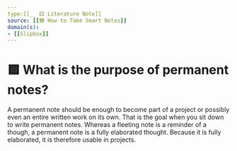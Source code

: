 ```yaml
---
type:[[__ 🟨 Literature Note]]
source: [[🟦 How to Take Smart Notes]]
domain(s):
- [[Slipbox]]
---
```


# 🟨 What is the purpose of permanent notes?

A permanent note should be enough to become part of a project or possibly even an entire written work on its own. That is the goal when you sit down to write permanent notes. Whereas a fleeting note is a reminder of a though, a permanent note is a fully elaborated thought. Because it is fully elaborated, it is therefore usable in projects.  
